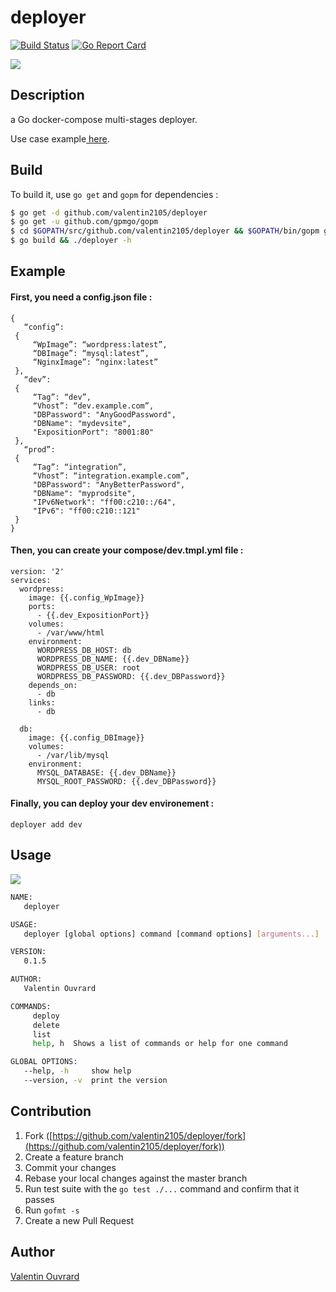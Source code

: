 # deployer
[![Build Status](https://travis-ci.org/valentin2105/deployer.svg?branch=master)](https://travis-ci.org/valentin2105/deployer)
[![Go Report Card](https://goreportcard.com/badge/github.com/valentin2105/deployer)](https://goreportcard.com/report/github.com/valentin2105/deployer)

![](https://i.imgur.com/Je8FbDT.png)

## Description
a Go docker-compose multi-stages deployer.

Use case example[ here](https://opsnotice.xyz/deployer-multi-stage-dockercompose/
).

## Build

To build it, use `go get` and `gopm` for dependencies :

```bash
$ go get -d github.com/valentin2105/deployer
$ go get -u github.com/gpmgo/gopm
$ cd $GOPATH/src/github.com/valentin2105/deployer && $GOPATH/bin/gopm get 
$ go build && ./deployer -h
```

## Example

#### First, you need a config.json file :
```
{
   “config”:
 {
     “WpImage”: “wordpress:latest”,
     “DBImage”: “mysql:latest”,
     “NginxImage”: “nginx:latest”
 },
   “dev”:
 {
     “Tag”: “dev”,
     “Vhost”: “dev.example.com”,
     "DBPassword": "AnyGoodPassword",
     "DBName": "mydevsite",
     "ExpositionPort": "8001:80"
 },
   “prod”:
 {
     “Tag”: “integration”,
     “Vhost”: “integration.example.com”,
     "DBPassword": "AnyBetterPassword",
     "DBName": "myprodsite",
     "IPv6Network": "ff00:c210::/64",
     "IPv6": "ff00:c210::121"
 }
}
```
#### Then, you can create your compose/dev.tmpl.yml file :
```
version: '2'
services:
  wordpress:
    image: {{.config_WpImage}}
    ports:
      - {{.dev_ExpositionPort}}
    volumes:
      - /var/www/html 
    environment:
      WORDPRESS_DB_HOST: db
      WORDPRESS_DB_NAME: {{.dev_DBName}}
      WORDPRESS_DB_USER: root
      WORDPRESS_DB_PASSWORD: {{.dev_DBPassword}}
    depends_on:
      - db
    links:
      - db

  db:
    image: {{.config_DBImage}}
    volumes:
      - /var/lib/mysql
    environment:
      MYSQL_DATABASE: {{.dev_DBName}}
      MYSQL_ROOT_PASSWORD: {{.dev_DBPassword}}
```
#### Finally, you can deploy your dev environement :
```
deployer add dev
```

## Usage

![](http://i.imgur.com/ngkdqr0.gif)

```bash
NAME:
   deployer

USAGE:
   deployer [global options] command [command options] [arguments...]

VERSION:
   0.1.5

AUTHOR:
   Valentin Ouvrard

COMMANDS:
     deploy
     delete
     list
     help, h  Shows a list of commands or help for one command

GLOBAL OPTIONS:
   --help, -h     show help
   --version, -v  print the version
```

## Contribution

1. Fork ([https://github.com/valentin2105/deployer/fork](https://github.com/valentin2105/deployer/fork))
1. Create a feature branch
1. Commit your changes
1. Rebase your local changes against the master branch
1. Run test suite with the `go test ./...` command and confirm that it passes
1. Run `gofmt -s`
1. Create a new Pull Request

## Author

[Valentin Ouvrard](https://github.com/valentin2105)
